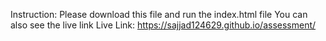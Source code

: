 Instruction: Please download this file and run the index.html file 
You can also see the live link 
Live Link: https://sajjad124629.github.io/assessment/
